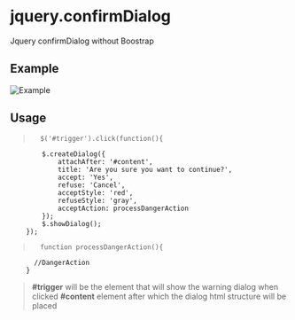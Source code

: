 # jquery.confirmDialog
Jquery confirmDialog without Boostrap

## Example
![Example](https://i.gyazo.com/55265fec5a154308982fa30f0c2f4b02.png)

## Usage

>		$('#trigger').click(function(){
			$.createDialog({
				attachAfter: '#content',
				title: 'Are you sure you want to continue?',
				accept: 'Yes',
				refuse: 'Cancel',
				acceptStyle: 'red',
				refuseStyle: 'gray',
				acceptAction: processDangerAction
			});
			$.showDialog();
		});
		
>		function processDangerAction(){
		  //DangerAction
		}
 



> **#trigger** will be the element that will show the warning dialog when clicked
> **#content** element after which the dialog html structure will be placed
